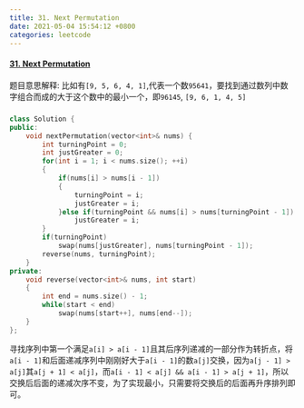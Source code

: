 ```yaml
---
title: 31. Next Permutation
date: 2021-05-04 15:54:12 +0800
categories: leetcode
---
```

#### [31. Next Permutation](https://leetcode.com/problems/next-permutation/)

题目意思解释:
比如有`[9, 5, 6, 4, 1]`,代表一个数`95641`，要找到通过数列中数字组合而成的大于这个数中的最小一个，即`96145`, `[9, 6, 1, 4, 5]`

#####
```c++
class Solution {
public:
    void nextPermutation(vector<int>& nums) {
        int turningPoint = 0;
        int justGreater = 0;
        for(int i = 1; i < nums.size(); ++i)
        {
            if(nums[i] > nums[i - 1])
            {
                turningPoint = i;
                justGreater = i;
            }else if(turningPoint && nums[i] > nums[turningPoint - 1])
                justGreater = i;       
        }
        if(turningPoint)
            swap(nums[justGreater], nums[turningPoint - 1]);
        reverse(nums, turningPoint);
    }
private:
    void reverse(vector<int>& nums, int start)
    {
        int end = nums.size() - 1;
        while(start < end)
            swap(nums[start++], nums[end--]);
    }
};
```

寻找序列中第一个满足`a[i] > a[i - 1]`且其后序列递减的一部分作为转折点，将`a[i - 1]`和后面递减序列中刚刚好大于`a[i - 1]`的数`a[j]`交换，因为`a[j - 1] > a[j]`其`a[j + 1] < a[j]`，而`a[i - 1] < a[j] && a[i - 1] > a[j + 1]`，所以交换后后面的递减次序不变，为了实现最小，只需要将交换后的后面再升序排列即可。

